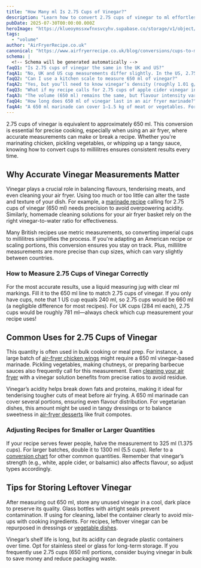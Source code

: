```yaml
---
title: "How Many ml Is 2.75 Cups of Vinegar?"
description: "Learn how to convert 2.75 cups of vinegar to ml effortlessly for precise cooking and baking. Get accurate measurements in seconds!"
pubDate: 2025-07-30T00:00:00.000Z
heroImage: "https://klueoymssxwfnxsvcyhv.supabase.co/storage/v1/object/public/Shmucket/how-many-ml-is-2-75-cups-of-vinegar.webp"
tags:
  - "volume"
author: "AirFryerRecipe.co.uk"
canonical: "https://www.airfryerrecipe.co.uk/blog/conversions/cups-to-ml/how-many-ml-is-2-75-cups-of-vinegar"
schema: |
  <!-- Schema will be generated automatically -->
faqQ1: "Is 2.75 cups of vinegar the same in the UK and US?"
faqA1: "No, UK and US cup measurements differ slightly. In the US, 2.75 cups of vinegar equal 660 ml (1 cup = 240 ml), while in the UK, it’s approximately 781 ml (1 cup = 284 ml). Always check the recipe’s origin or use ml for precision."
faqQ2: "Can I use a kitchen scale to measure 650 ml of vinegar?"
faqA2: "Yes, but you’ll need to know vinegar’s density (roughly 1.01 g/ml). Multiply 650 ml by 1.01 to get ~656 grams. However, a liquid measuring jug is quicker and avoids sticky cleanup."
faqQ3: "What if my recipe calls for 2.75 cups of apple cider vinegar instead of white vinegar?"
faqA3: "The volume (650 ml) remains the same, but flavour intensity varies. Apple cider vinegar is milder, so adjust other seasonings accordingly. For cleaning, white vinegar’s higher acidity works best."
faqQ4: "How long does 650 ml of vinegar last in an air fryer marinade?"
faqA4: "A 650 ml marinade can cover 1–1.5 kg of meat or vegetables. For best results, marinate for 2–24 hours, depending on the ingredient. Discard used marinade to avoid cross-contamination."
---
```

<p>2.75 cups of vinegar is equivalent to approximately 650 ml. This conversion is essential for precise cooking, especially when using an air fryer, where accurate measurements can make or break a recipe. Whether you're marinating chicken, pickling vegetables, or whipping up a tangy sauce, knowing how to convert cups to millilitres ensures consistent results every time.</p>

<h2>Why Accurate Vinegar Measurements Matter</h2>  
<p>Vinegar plays a crucial role in balancing flavours, tenderising meats, and even cleaning your air fryer. Using too much or too little can alter the taste and texture of your dish. For example, a <a href=https://www.airfryerrecipe.co.uk/recipes>marinade recipe</a> calling for 2.75 cups of vinegar (650 ml) needs precision to avoid overpowering acidity. Similarly, homemade cleaning solutions for your air fryer basket rely on the right vinegar-to-water ratio for effectiveness.</p>  

<p>Many British recipes use metric measurements, so converting imperial cups to millilitres simplifies the process. If you're adapting an American recipe or scaling portions, this conversion ensures you stay on track. Plus, millilitre measurements are more precise than cup sizes, which can vary slightly between countries.</p>  

<h3>How to Measure 2.75 Cups of Vinegar Correctly</h3>  
<p>For the most accurate results, use a liquid measuring jug with clear ml markings. Fill it to the 650 ml line to match 2.75 cups of vinegar. If you only have cups, note that 1 US cup equals 240 ml, so 2.75 cups would be 660 ml (a negligible difference for most recipes). For UK cups (284 ml each), 2.75 cups would be roughly 781 ml—always check which cup measurement your recipe uses!</p>  

<h2>Common Uses for 2.75 Cups of Vinegar</h2>  
<p>This quantity is often used in bulk cooking or meal prep. For instance, a large batch of <a href=https://www.airfryerrecipe.co.uk/recipe-category/chicken>air-fryer chicken wings</a> might require a 650 ml vinegar-based marinade. Pickling vegetables, making chutneys, or preparing barbecue sauces also frequently call for this measurement. Even <a href=https://www.airfryerrecipe.co.uk/air-fryer-cleaner>cleaning your air fryer</a> with a vinegar solution benefits from precise ratios to avoid residue.</p>  

<p>Vinegar’s acidity helps break down fats and proteins, making it ideal for tenderising tougher cuts of meat before air frying. A 650 ml marinade can cover several portions, ensuring even flavour distribution. For vegetarian dishes, this amount might be used in tangy dressings or to balance sweetness in <a href=https://www.airfryerrecipe.co.uk/recipe-category/dessert>air-fryer desserts</a> like fruit compotes.</p>  

<h3>Adjusting Recipes for Smaller or Larger Quantities</h3>  
<p>If your recipe serves fewer people, halve the measurement to 325 ml (1.375 cups). For larger batches, double it to 1300 ml (5.5 cups). Refer to a <a href=https://www.airfryerrecipe.co.uk/air-fryer-conversion-chart>conversion chart</a> for other common quantities. Remember that vinegar’s strength (e.g., white, apple cider, or balsamic) also affects flavour, so adjust types accordingly.</p>  

<h2>Tips for Storing Leftover Vinegar</h2>  
<p>After measuring out 650 ml, store any unused vinegar in a cool, dark place to preserve its quality. Glass bottles with airtight seals prevent contamination. If using for cleaning, label the container clearly to avoid mix-ups with cooking ingredients. For recipes, leftover vinegar can be repurposed in dressings or <a href=https://www.airfryerrecipe.co.uk/recipe-category/vegetables>vegetable dishes</a>.</p>  

<p>Vinegar’s shelf life is long, but its acidity can degrade plastic containers over time. Opt for stainless steel or glass for long-term storage. If you frequently use 2.75 cups (650 ml) portions, consider buying vinegar in bulk to save money and reduce packaging waste.</p>
